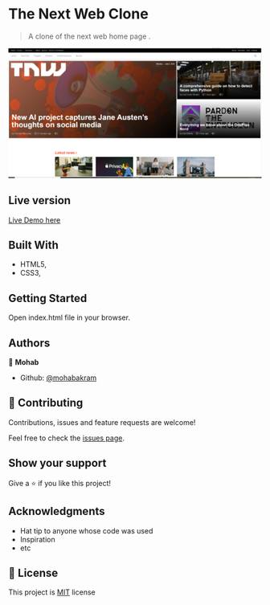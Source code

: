 # The Next Web Clone

> A clone of the next web home page .

![](/screenshot.png)

## Live version

[Live Demo here](https://rawcdn.githack.com/mohapakram/TheNextWeb-Clone/73610cd64bf87faedc5ecc8f523c928fb9070c79/index.html)

## Built With

- HTML5,
- CSS3,

## Getting Started

Open index.html file in your browser.

## Authors

👤 **Mohab**

- Github: [@mohabakram](https://github.com/mohabakram)

## 🤝 Contributing

Contributions, issues and feature requests are welcome!

Feel free to check the [issues page](issues/).

## Show your support

Give a ⭐️ if you like this project!

## Acknowledgments

- Hat tip to anyone whose code was used
- Inspiration
- etc

## 📝 License

This project is [MIT](lic.url) license
